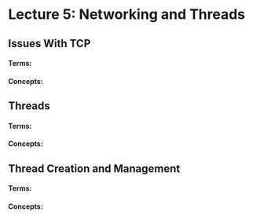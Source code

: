 # Lecture 5: Networking and Threads
## Issues With TCP
#### Terms:

#### Concepts:

## Threads
#### Terms:

#### Concepts:

## Thread Creation and Management
#### Terms:

#### Concepts:

